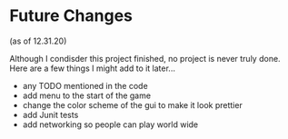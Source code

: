# Future Changes
(as of 12.31.20)

Although I condisder this project finished, no project is never truly done. Here are a few things I might add to it later...

- any TODO mentioned in the code
- add menu to the start of the game
- change the color scheme of the gui to make it look prettier
- add Junit tests
- add networking so people can play world wide
